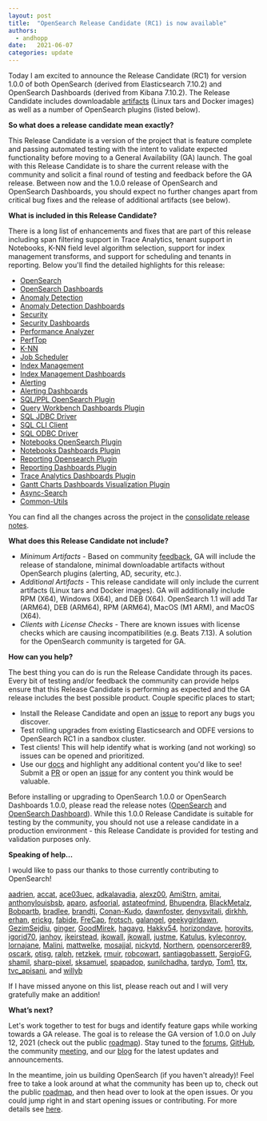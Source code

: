 ```yaml
---
layout: post
title:  "OpenSearch Release Candidate (RC1) is now available"
authors: 
  - andhopp
date:   2021-06-07
categories: update
---
```


Today I am excited to announce the Release Candidate (RC1) for version 1.0.0 of both OpenSearch (derived from Elasticsearch 7.10.2) and OpenSearch Dashboards (derived from Kibana 7.10.2). The Release Candidate includes downloadable [artifacts](https://opensearch.org/downloads.html) (Linux tars and Docker images) as well as a number of OpenSearch plugins (listed below). 

**So what does a release candidate mean exactly?**

This Release Candidate is a version of the project that is feature complete and passing automated testing with the intent to validate expected functionality before moving to a General Availability (GA) launch. The goal with this Release Candidate is to share the current release with the community and solicit a final round of testing and feedback before the GA release. Between now and the 1.0.0 release of OpenSearch and OpenSearch Dashboards, you should expect no further changes apart from critical bug fixes and the release of additional artifacts (see below). 

**What is included in this Release Candidate?**

There is a long list of enhancements and fixes that are part of this release including span filtering support in Trace Analytics, tenant support in Notebooks, K-NN field level algorithm selection, support for index management transforms, and support for scheduling and tenants in reporting. Below you'll find the detailed highlights for this release:

- [OpenSearch](https://github.com/opensearch-project/OpenSearch/blob/main/release-notes/opensearch.release-notes-1.0.0-rc1.md)
- [OpenSearch Dashboards](https://github.com/opensearch-project/OpenSearch-Dashboards/blob/main/release-notes/opensearch-dashboards.release-notes-1.0.0-rc1.md)
- [Anomaly Detection](https://github.com/opensearch-project/anomaly-detection/blob/main/release-notes/opensearch-anomaly-detection.release-notes-1.0.0.0-rc1.md)
- [Anomaly Detection Dashboards](https://github.com/opensearch-project/anomaly-detection-dashboards-plugin/blob/main/release-notes/opensearch-anomaly-detection-dashboards.release-notes-1.0.0.0-rc1.md)
- [Security](https://github.com/opensearch-project/security-dashboards-plugin/blob/main/release-notes/opensearch-security-dashboards-plugin.release-notes-1.0.0.0-rc1.md)
- [Security Dashboards](https://github.com/opensearch-project/security/blob/main/release-notes/opensearch-security.release-notes-1.0.0.0-rc1.md)
- [Performance Analyzer](https://github.com/opensearch-project/performance-analyzer/blob/main/release-notes/opensearch-performance-analyzer.release-notes-1.0.0.0-rc1.md)
- [PerfTop](https://github.com/opensearch-project/perftop/blob/main/release-notes/opensearch-perftop.release-notes-1.0.0.0-rc1.md)
- [K-NN](https://github.com/opensearch-project/k-NN/blob/main/release-notes/opensearch-knn.release-notes-1.0.0.0-rc1.md)
- [Job Scheduler](https://github.com/opensearch-project/job-scheduler/blob/main/release-notes/opensearch.job-scheduler.release-notes-1.0.0.0-rc1.md)
- [Index Management](https://github.com/opensearch-project/index-management/blob/main/release-notes/opensearch-index-management.release-notes-1.0.0.0-rc1.md )
- [Index Management Dashboards](https://github.com/opensearch-project/index-management-dashboards-plugin/blob/main/release-notes/opensearch-index-management-dashboards-plugin.release-notes-1.0.0.0-rc1.md)
- [Alerting](https://github.com/opensearch-project/alerting/blob/main/release-notes/opensearch-alerting.release-notes-1.0.0.0-rc1.md)
- [Alerting Dashboards](https://github.com/opensearch-project/alerting-dashboards-plugin/blob/main/release-notes/opensearch-alerting-dashboards-plugin.release-notes-1.0.0.0-rc1.md)
- [SQL/PPL OpenSearch Plugin](https://github.com/opensearch-project/sql/blob/main/release-notes/opensearch-sql.release-notes-1.0.0.0-rc1.md)
- [Query Workbench Dashboards Plugin](https://github.com/opensearch-project/sql/blob/main/release-notes/opensearch-sql.release-notes-1.0.0.0-rc1.md)
- [SQL JDBC Driver](https://github.com/opensearch-project/sql/blob/main/release-notes/opensearch-sql.release-notes-1.0.0.0-rc1.md)
- [SQL CLI Client](https://github.com/opensearch-project/sql/blob/main/release-notes/opensearch-sql.release-notes-1.0.0.0-rc1.md)
- [SQL ODBC Driver](https://github.com/opensearch-project/sql/blob/main/release-notes/opensearch-sql.release-notes-1.0.0.0-rc1.md)
- [Notebooks OpenSearch Plugin](https://github.com/opensearch-project/dashboards-notebooks/blob/main/release-notes/opensearch-dashboards-notebooks.release-notes-1.0.0.0-rc1.md)
- [Notebooks Dashboards Plugin](https://github.com/opensearch-project/dashboards-notebooks/blob/main/release-notes/opensearch-dashboards-notebooks.release-notes-1.0.0.0-rc1.md)
- [Reporting Opensearch Plugin](https://github.com/opensearch-project/dashboards-reports/blob/main/release-notes/opensearch-dashboards-reports.release-notes-1.0.0.0-rc1.md)
- [Reporting Dashboards Plugin](https://github.com/opensearch-project/dashboards-reports/blob/main/release-notes/opensearch-dashboards-reports.release-notes-1.0.0.0-rc1.md)
- [Trace Analytics Dashboards Plugin](https://github.com/opensearch-project/trace-analytics/blob/main/release-notes/opensearch-trace-analytics.release-notes-1.0.0.0-rc1.md)
- [Gantt Charts Dashboards Visualization Plugin](https://github.com/opensearch-project/dashboards-visualizations/blob/main/release-notes/opensearch-dashboards-visualizations.release-notes-1.0.0.0-rc1.md)
- [Async-Search](https://github.com/opensearch-project/asynchronous-search/blob/main/release-notes/opensearch-asynchronous-search.release-notes-1.0.0.0-rc1.md)
- [Common-Utils](https://github.com/opensearch-project/common-utils/blob/main/release-notes/opensearch-common-utils.release-notes-1.0.0.0-rc1.md)

You can find all the changes across the project in the [consolidate release notes](https://github.com/opensearch-project/OpenSearch/tree/main/release-notes). 

**What does this Release Candidate not include?** 

* *Minimum Artifacts* - Based on community [feedback](https://github.com/opensearch-project/opensearch-build/issues/31), GA will include the release of standalone, minimal downloadable artifacts without OpenSearch plugins (alerting, AD, security, etc.).
* *Additional Artifacts* - This release candidate will only include the current artifacts (Linux tars and Docker images). GA will additionally include RPM (X64), Windows (X64), and DEB (X64). OpenSearch 1.1 will add Tar (ARM64), DEB (ARM64), RPM (ARM64), MacOS (M1 ARM), and MacOS (X64). 
* *Clients with License Checks* - There are known issues with license checks which are causing incompatibilities (e.g. Beats 7.13). A solution for the OpenSearch community is targeted for GA.

**How can you help?** 

The best thing you can do is run the Release Candidate through its paces. Every bit of testing and/or feedback the community can provide helps ensure that this Release Candidate is performing as expected and the GA release includes the best possible product. Couple specific places to start;

- Install the Release Candidate and open an [issue](https://github.com/opensearch-project/OpenSearch/issues) to report any bugs you discover. 
- Test rolling upgrades from existing Elasticsearch and ODFE versions to OpenSearch RC1 in a sandbox cluster.
- Test clients! This will help identify what is working (and not working) so issues can be opened and prioritized. 
- Use our [docs](https://docs-beta.opensearch.org/) and highlight any additional content you'd like to see! Submit a [PR](https://github.com/opensearch-project/documentation-website/pulls) or open an [issue](https://github.com/opensearch-project/documentation-website/issues) for any content you think would be valuable.

Before installing or upgrading to OpenSearch 1.0.0 or OpenSearch Dashboards 1.0.0, please read the release notes ([OpenSearch](https://github.com/opensearch-project/OpenSearch/blob/main/release-notes/opensearch.release-notes-1.0.0-rc1.md) and [OpenSearch Dashboard](https://github.com/opensearch-project/OpenSearch-Dashboards/blob/main/release-notes/opensearch-dashboards.release-notes-1.0.0-rc1.md)). While this 1.0.0 Release Candidate is suitable for testing by the community, you should not use a release candidate in a production environment - this Release Candidate is provided for testing and validation purposes only.

**Speaking of help...**

I would like to pass our thanks to those currently contributing to OpenSearch! 

[aadrien](https://discuss.opendistrocommunity.dev/u/aadrien), [accat](https://discuss.opendistrocommunity.dev/u/acca), [ace03uec](https://github.com/ace03uec), [adkalavadia](https://discuss.opendistrocommunity.dev/u/adkalavadia), [alexz00](https://discuss.opendistrocommunity.dev/u/alexz00), [AmiStrn](https://github.com/AmiStrn), [amitai](https://discuss.opendistrocommunity.dev/u/amitai), [anthonylouisbsb](https://github.com/anthonylouisbsb), [aparo](https://discuss.opendistrocommunity.dev/u/aparo), [asfoorial](https://discuss.opendistrocommunity.dev/u/asfoorial), [astateofmind](https://discuss.opendistrocommunity.dev/u/astateofmind), [Bhupendra](https://discuss.opendistrocommunity.dev/u/Bhupendra), [BlackMetalz](https://discuss.opendistrocommunity.dev/u/BlackMetalz), [Bobpartb](https://discuss.opendistrocommunity.dev/u/Bobpartb), [bradlee](https://discuss.opendistrocommunity.dev/u/bradlee), [brandtj](https://discuss.opendistrocommunity.dev/u/brandtj), [Conan-Kudo](https://github.com/Conan-Kudo), [dawnfoster](https://discuss.opendistrocommunity.dev/u/dawnfoster), [denysvitali](https://github.com/denysvitali), [dirkhh](https://discuss.opendistrocommunity.dev/u/dirkhh), [erhan](https://discuss.opendistrocommunity.dev/u/erhan), [erickg](https://discuss.opendistrocommunity.dev/u/erickg), [fabide](https://discuss.opendistrocommunity.dev/u/fabide), [FreCap](https://github.com/FreCap), [frotsch](https://discuss.opendistrocommunity.dev/u/frotsch), [galangel](https://github.com/galangel), [geekygirldawn](https://github.com/geekygirldawn), [GezimSejdiu](https://discuss.opendistrocommunity.dev/u/GezimSejdiu), [ginger](https://discuss.opendistrocommunity.dev/u/ginger), [GoodMirek](https://discuss.opendistrocommunity.dev/u/GoodMirek), [hagayg](https://discuss.opendistrocommunity.dev/u/hagayg), [Hakky54](https://github.com/Hakky54), [horizondave](https://discuss.opendistrocommunity.dev/u/horizondave), [horovits](https://discuss.opendistrocommunity.dev/u/horovits), [igorid70](https://discuss.opendistrocommunity.dev/u/igorid70), [janhoy](https://discuss.opendistrocommunity.dev/u/janhoy), [jkeirstead](https://discuss.opendistrocommunity.dev/u/jkeirstead), [jkowall](https://discuss.opendistrocommunity.dev/u/jkowall), [jkowall](https://github.com/jkowall), [justme](https://discuss.opendistrocommunity.dev/u/justme), [Katulus](https://discuss.opendistrocommunity.dev/u/Katulus), [kyleconroy](https://github.com/kyleconroy), [lornajane](https://discuss.opendistrocommunity.dev/u/lornajane), [Malini](https://discuss.opendistrocommunity.dev/u/Malini), [mattwelke](https://discuss.opendistrocommunity.dev/u/mattwelke), [mosajjal](https://discuss.opendistrocommunity.dev/u/mosajjal), [nickytd](https://discuss.opendistrocommunity.dev/u/nickytd), [Northern](https://discuss.opendistrocommunity.dev/u/Northern), [opensorcerer89](https://discuss.opendistrocommunity.dev/u/opensorcerer89), [oscark](https://discuss.opendistrocommunity.dev/u/oscark), [otisg](https://discuss.opendistrocommunity.dev/u/otisg), [ralph](https://discuss.opendistrocommunity.dev/u/ralph), [retzkek](https://discuss.opendistrocommunity.dev/u/retzkek), [rmuir](https://github.com/rmuir), [robcowart](https://discuss.opendistrocommunity.dev/u/robcowart), [santiagobassett](https://discuss.opendistrocommunity.dev/u/santiagobassett), [SergioFG](https://discuss.opendistrocommunity.dev/u/SergioFG), [shamil](https://discuss.opendistrocommunity.dev/u/shamil), [sharp-pixel](https://github.com/sharp-pixel), [sksamuel](https://discuss.opendistrocommunity.dev/u/sksamuel), [spapadop](https://discuss.opendistrocommunity.dev/u/spapadop), [sunilchadha](https://discuss.opendistrocommunity.dev/u/sunilchadha), [tardyp](https://discuss.opendistrocommunity.dev/u/tardyp), [Tom1](https://discuss.opendistrocommunity.dev/u/Tom1), [ttx](https://discuss.opendistrocommunity.dev/u/ttx), [tvc_apisani](https://discuss.opendistrocommunity.dev/u/tvc_apisani), and [willyb](https://discuss.opendistrocommunity.dev/u/willyb)

If I have missed anyone on this list, please reach out and I will very gratefully make an addition!

**What’s next?**

Let's work together to test for bugs and identify feature gaps while working towards a GA release. The goal is to release the GA version of 1.0.0 on July 12, 2021 (check out the public [roadmap](https://github.com/orgs/opensearch-project/projects/1)). Stay tuned to the [forums](https://discuss.opendistrocommunity.dev/), [GitHub](https://github.com/opensearch-project), the community [meeting](https://www.meetup.com/Open-Distro-for-Elasticsearch-Meetup-Group), and our [blog](https://opensearch.org/blog/) for the latest updates and announcements. 

In the meantime, join us building OpenSearch (if you haven't already)! Feel free to take a look around at what the community has been up to, check out the public [roadmap](https://github.com/orgs/opensearch-project/projects/1), and then head over to look at the open issues. Or you could jump right in and start opening issues or contributing. For more details see [here](https://github.com/opensearch-project/OpenSearch/blob/main/CONTRIBUTING.md).
